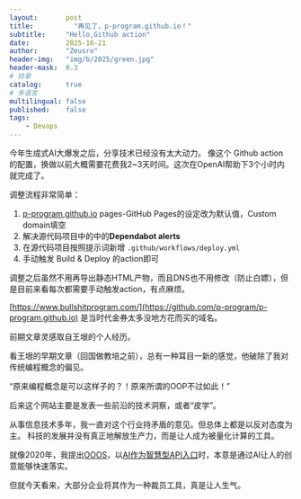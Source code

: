 ```yaml
---
layout:       post
title:          "再见了，p-program.github.io！"
subtitle:     "Hello,Github action"
date:         2025-10-21
author:       "Zeusro"
header-img:   "img/b/2025/green.jpg"
header-mask:  0.3
# 目录
catalog:      true
# 多语言
multilingual: false
published:    false
tags:
    - Devops
---
```


今年生成式AI大爆发之后，分享技术已经没有太大动力。
像这个 Github action 的配置，换做以前大概需要花费我2~3天时间。这次在OpenAI帮助下3个小时内就完成了。

调整流程非常简单：
1. [p-program.github.io](https://github.com/p-program/p-program.github.io) pages-GitHub Pages的设定改为默认值，Custom domain填空
1. 解决源代码项目中的中的**Dependabot alerts**
1. 在源代码项目按照提示词新增 `.github/workflows/deploy.yml`
1. 手动触发 Build & Deploy 的action即可

调整之后虽然不用再导出静态HTML产物，而且DNS也不用修改（防止白嫖），但是目前来看每次都需要手动触发action，有点麻烦。

[https://www.bullshitprogram.com/](https://github.com/p-program/p-program.github.io) 是当时代金券太多没地方花而买的域名。

前期文章灵感取自王垠的个人经历。

看王垠的早期文章（回国做教培之前），总有一种耳目一新的感觉，他破除了我对传统编程概念的偏见。

“原来编程概念是可以这样子的？！原来所谓的OOP不过如此！”

后来这个网站主要是发表一些前沿的技术洞察，或者“皮学”。

从事信息技术多年，我一直对这个行业持矛盾的意见。但总体上都是以反对态度为主。
科技的发展并没有真正地解放生产力，而是让人成为被量化计算的工具。

就像2020年，我提出[OOOS](https://www.bullshitprogram.com/one-open-operating-system/)，以[AI作为智慧型API入口](https://www.bullshitprogram.com/the-seed-of-robot/)时，本意是通过AI让人的创意能够快速落实。

但就今天看来，大部分企业将其作为一种裁员工具，真是让人生气。

